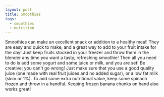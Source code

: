 ```yaml
---
layout: post
title: Smoothies
tags:
  - smoothies
  - nutrition
---
```


Smoothies can make an excellent snack or addition to a healthy meal! They are 
easy and quick to make, and a great way to add to your fruit intake for the 
day! Just keep fruits stocked in your freezer and throw them in the blender 
any time you want a tasty, refreshing smoothie! Then all you need to do is add 
some yogurt and some juice or milk, and you are set! Be creative; you can't go 
wrong! Just make sure that you use a good quality juice (one made with real 
fruit juices and no added sugar), or a low fat milk (skim or 1%). To add some 
extra nutritional value, keep some spinach frozen and throw in a handful. 
Keeping frozen banana chunks on hand also works great! 
